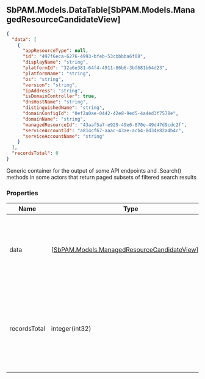 
<h2 id="tocS_SbPAM.Models.DataTable[SbPAM.Models.ManagedResourceCandidateView]">SbPAM.Models.DataTable[SbPAM.Models.ManagedResourceCandidateView]</h2>

<a id="schemasbpam.models.datatable[sbpam.models.managedresourcecandidateview]"></a>
<a id="schema_SbPAM.Models.DataTable[SbPAM.Models.ManagedResourceCandidateView]"></a>
<a id="tocSsbpam.models.datatable[sbpam.models.managedresourcecandidateview]"></a>
<a id="tocssbpam.models.datatable[sbpam.models.managedresourcecandidateview]"></a>

```json
{
  "data": [
    {
      "appResourceType": null,
      "id": "497f6eca-6276-4993-bfeb-53cbbbba6f08",
      "displayName": "string",
      "platformId": "32a6e381-64f4-4911-86b6-3bf681b64d23",
      "platformName": "string",
      "os": "string",
      "version": "string",
      "ipAddress": "string",
      "isDomainController": true,
      "dnsHostName": "string",
      "distinguishedName": "string",
      "domainConfigId": "0ef2a0ae-0442-42e8-9ed5-4a4ed3f7578e",
      "domainName": "string",
      "managedResourceId": "43aaf5a7-e929-49e6-870e-49d47d9cdc2f",
      "serviceAccountId": "a814cf67-aaac-43ae-acb4-8d34e82a4b4c",
      "serviceAccountName": "string"
    }
  ],
  "recordsTotal": 0
}

```

Generic container for the output of some API endpoints and .Search() 
methods in some actors that return paged subsets of filtered search results

### Properties

|Name|Type|Required|Restrictions|Description|
|---|---|---|---|---|
|data|[[SbPAM.Models.ManagedResourceCandidateView](../Models/sbpam.models.managedresourcecandidateview.md)]¦null|false|none|A subset of the filtered, sorted, and paged (e.g., rows 30 - 39 of <br>589 found) search results|
|recordsTotal|integer(int32)|false|none|What is the total count of search results that .DataRows may only <br>be a paged subset of (e.g., rows 30 - 39 of 589 found)|


